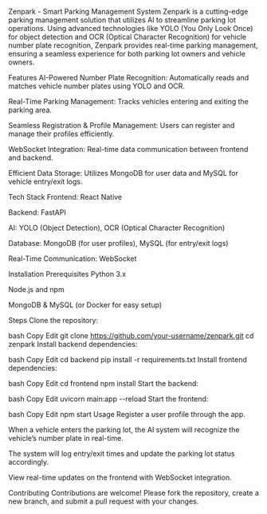Zenpark - Smart Parking Management System
Zenpark is a cutting-edge parking management solution that utilizes AI to streamline parking lot operations. Using advanced technologies like YOLO (You Only Look Once) for object detection and OCR (Optical Character Recognition) for vehicle number plate recognition, Zenpark provides real-time parking management, ensuring a seamless experience for both parking lot owners and vehicle owners.

Features
AI-Powered Number Plate Recognition: Automatically reads and matches vehicle number plates using YOLO and OCR.

Real-Time Parking Management: Tracks vehicles entering and exiting the parking area.

Seamless Registration & Profile Management: Users can register and manage their profiles efficiently.

WebSocket Integration: Real-time data communication between frontend and backend.

Efficient Data Storage: Utilizes MongoDB for user data and MySQL for vehicle entry/exit logs.

Tech Stack
Frontend: React Native

Backend: FastAPI

AI: YOLO (Object Detection), OCR (Optical Character Recognition)

Database: MongoDB (for user profiles), MySQL (for entry/exit logs)

Real-Time Communication: WebSocket

Installation
Prerequisites
Python 3.x

Node.js and npm

MongoDB & MySQL (or Docker for easy setup)

Steps
Clone the repository:

bash
Copy
Edit
git clone https://github.com/your-username/zenpark.git
cd zenpark
Install backend dependencies:

bash
Copy
Edit
cd backend
pip install -r requirements.txt
Install frontend dependencies:

bash
Copy
Edit
cd frontend
npm install
Start the backend:

bash
Copy
Edit
uvicorn main:app --reload
Start the frontend:

bash
Copy
Edit
npm start
Usage
Register a user profile through the app.

When a vehicle enters the parking lot, the AI system will recognize the vehicle’s number plate in real-time.

The system will log entry/exit times and update the parking lot status accordingly.

View real-time updates on the frontend with WebSocket integration.

Contributing
Contributions are welcome! Please fork the repository, create a new branch, and submit a pull request with your changes.